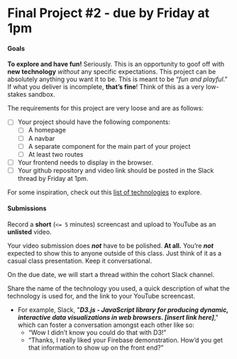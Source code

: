 # Final Project #2 - **due by Friday at 1pm**

#### **Goals**

**To explore and have fun!** Seriously. This is an opportunity to goof off with **new technology** _without_ any specific expectations. This project can be absolutely anything you want it to be. This is meant to be “_fun and playful_.” If what you deliver is incomplete, **that’s fine**! Think of this as a very low-stakes sandbox.

The requirements for this project are very loose and are as follows:

- [ ] Your project should have the following components:
  - [ ] A homepage
  - [ ] A navbar
  - [ ] A separate component for the main part of your project
  - [ ] At least two routes
- [ ] Your frontend needs to display in the browser.
- [ ] Your github repository and video link should be posted in the Slack thread by Friday at 1pm.

For some inspiration, check out this [list of technologies](https://docs.google.com/spreadsheets/d/1t4_R1QAsMPj3nInjkLrNZ9Wgj6OuaETHy7tH39XPrc0/edit?usp=sharing) to explore.

#### **Submissions**

Record a **short** (`<= 5` minutes) screencast and upload to YouTube as an **unlisted** video.

Your video submission does **_not_** have to be polished. **At all.** You’re **_not_** expected to show this to anyone outside of this class. Just think of it as a casual class presentation. Keep it conversational.

On the due date, we will start a thread within the cohort Slack channel.

Share the name of the technology you used, a quick description of what the technology is used for, and the link to your YouTube screencast.

- For example, Slack, "**_D3.js - JavaScript library for producing dynamic, interactive data visualizations in web browsers. [insert link here]_**," which can foster a conversation amongst each other like so:
  - “Wow I didn’t know you could do that with D3!”
  - “Thanks, I really liked your Firebase demonstration. How’d you get that information to show up on the front end?”
